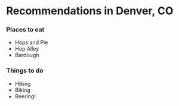 # Recommendations in Denver, CO

### Places to eat
- Hops and Pie
- Hop Alley
- Bardough

### Things to do
- Hiking
- Biking
- Beering!
